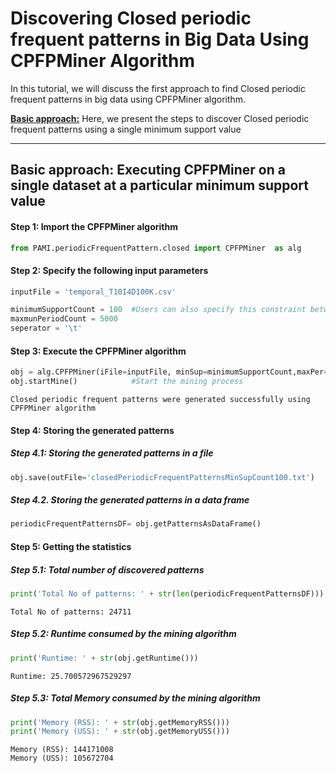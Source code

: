 # Discovering Closed periodic frequent patterns in Big Data Using CPFPMiner Algorithm

In this tutorial, we will discuss the first approach to find Closed periodic frequent patterns in big data using CPFPMiner algorithm.

[__Basic approach:__](#basicApproach) Here, we present the steps to discover Closed periodic frequent patterns using a single minimum support value

***

## <a id='basicApproach'>Basic approach: Executing CPFPMiner on a single dataset at a particular minimum support value</a>

#### Step 1: Import the CPFPMiner algorithm


```python
from PAMI.periodicFrequentPattern.closed import CPFPMiner  as alg
```

#### Step 2: Specify the following input parameters


```python
inputFile = 'temporal_T10I4D100K.csv'

minimumSupportCount = 100  #Users can also specify this constraint between 0 to 1.
maxmunPeriodCount = 5000
seperator = '\t'       
```

#### Step 3: Execute the CPFPMiner algorithm


```python
obj = alg.CPFPMiner(iFile=inputFile, minSup=minimumSupportCount,maxPer=maxmunPeriodCount, sep=seperator)    #initialize
obj.startMine()            #Start the mining process
```

    Closed periodic frequent patterns were generated successfully using CPFPMiner algorithm 


#### Step 4: Storing the generated patterns

##### Step 4.1: Storing the generated patterns in a file


```python
obj.save(outFile='closedPeriodicFrequentPatternsMinSupCount100.txt')
```

##### Step 4.2. Storing the generated patterns in a data frame


```python
periodicFrequentPatternsDF= obj.getPatternsAsDataFrame()
```

#### Step 5: Getting the statistics

##### Step 5.1: Total number of discovered patterns 


```python
print('Total No of patterns: ' + str(len(periodicFrequentPatternsDF)))
```

    Total No of patterns: 24711


##### Step 5.2: Runtime consumed by the mining algorithm


```python
print('Runtime: ' + str(obj.getRuntime()))
```

    Runtime: 25.700572967529297


##### Step 5.3: Total Memory consumed by the mining algorithm


```python
print('Memory (RSS): ' + str(obj.getMemoryRSS()))
print('Memory (USS): ' + str(obj.getMemoryUSS()))
```

    Memory (RSS): 144171008
    Memory (USS): 105672704

